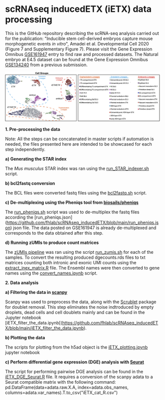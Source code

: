 # scRNAseq inducedETX (iETX) data processing
This is the GitHub repository describing the scRNA-seq analysis carried out for the publication: "Inducible stem cell-derived embryos capture mouse morphogenetic events *in vitro*", Amadei et al. Developmental Cell 2020 (Figure 7 and Supplementary Figure 7). Please visit the Gene Expression Omnibus [GSE161947](https://www.ncbi.nlm.nih.gov/geo/query/acc.cgi?acc=GSE161947) entry to find raw and processed datasets. The Natural embryo at E4.5 dataset can be found at the Gene Expression Omnibus [GSE134240](https://www.ncbi.nlm.nih.gov/geo/query/acc.cgi?acc=GSE134240) from a previous submission.

![alt text](https://github.com/fhlab/scRNAseq_inducedETX/blob/main/UMAP_iETX.png)

**1. Pre-processing the data**

Note: All the steps can be concatenated in master scripts if automation is needed, the files presented here are intended to be showcased for each step independently.

**a) Generating the STAR index**

The *Mus musculus* STAR index was ran using the [run_STAR_indexer.sh](https://github.com/fhlab/scRNAseq_inducedETX/blob/main/run_STAR_indexing.sh) script. 

**b) bcl2fastq conversion**

The BCL files were converted fastq files using the [bcl2fastq.sh](https://github.com/fhlab/scRNAseq_inducedETX/blob/main/bcl2fastq.sh) script.

**c) De-multiplexing using the Pheniqs tool from [biosails/pheniqs](https://github.com/biosails/pheniqs)**

The [run_pheniqs.sh](https://github.com/fhlab/scRNAseq_inducedETX/blob/main/run_pheniqs.sh) script was used to de-multiplex the fastq files according the [run_pheniqs.json] (https://github.com/fhlab/scRNAseq_inducedETX/blob/main/run_pheniqs.json) json file. The data posted on GSE161947 is already de-multiplexed and corresponds to the data obtained after this step.

**d) Running zUMIs to produce count matrices**

The [zUMIs pipeline](https://github.com/sdparekh/zUMIs) was ran using the script [run_zumis.sh](https://github.com/fhlab/scRNAseq_inducedETX/blob/main/run_zumis.sh) for each of the samples. To convert the resulting produced dgecounts.rds files to txt matrices counting both intronic and exonic UMI counts using the [extract_inex_matrix.R](https://github.com/fhlab/scRNAseq_inducedETX/blob/main/extract_inex_matrix.R) file. The Ensembl names were then converted to gene names using the [convert_names.ipynb](https://github.com/fhlab/scRNAseq_inducedETX/blob/main/convert_names.ipynb) script.

**2. Data analysis**

**a) Filtering the data in [scanpy](https://github.com/theislab/scanpy)**

Scanpy was used to preprocess the data, along with the [Scrublet](https://github.com/AllonKleinLab/scrublet) package for doublet removal. This step eliminates the noise indtroduced by empty droplets, dead cells and cell doublets mainly and can be found in the Jupyter notebook [iETX_filter_the_data.ipynb[(https://github.com/fhlab/scRNAseq_inducedETX/blob/main/iETX_filter_the_data.ipynb).

**b) Plotting the data**

The scripts for plotting from the h5ad object is the [iETX_plotting.ipynb](https://github.com/fhlab/scRNAseq_inducedETX/blob/main/iETX_plotting.ipynb) jupyter notebook

**c) Perform differential gene expression (DGE) analysis with [Seurat](https://github.com/satijalab/seurat)**

The script for performing pairwise DGE analysis can be found in the [iETX_DGE_Seurat.R](https://github.com/fhlab/scRNAseq_inducedETX/blob/main/iETX_DGE_Seurat.R) file. It requires a conversion of the scanpy adata to a Seurat compatible matrix with the following command: pd.DataFrame(data=adata.raw.X.A, index=adata.obs_names, columns=adata.var_names).T.to_csv("iETX_cat_R.csv") 
